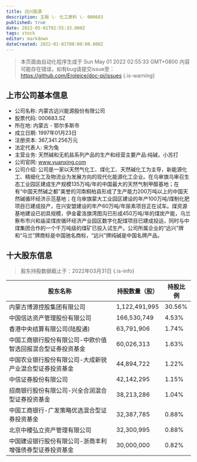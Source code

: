 ```yaml
---
title: 远兴能源
description: 主板 \- 化工原料 \- 000683
published: true
date: 2022-05-01T02:55:33.000Z
tags: stock
editor: markdown
dateCreated: 2022-01-01T00:00:00.000Z
---
```


> 本页面由自动化程序生成于 Sun May 01 2022 02:55:33 GMT+0800
> 内容可能存在错误，如有bug请提交issue至：https://github.com/Eroleice/doc-pi/issues
{.is-warning}

## 上市公司基本信息
- 公司名称: 内蒙古远兴能源股份有限公司
- 股票代码: 000683.SZ
- 所在地: 内蒙古 - 鄂尔多斯市
- 成立日期: 1997年01月23日
- 注册资本: 367,341.256万元
- 法定代表人: 宋为兔
- 主营业务: 天然碱和无机盐系列产品的生产和经营主要产品:纯碱，小苏打
- 公司官网: www.yuanxing.com
- 公司介绍: 公司是一家以天然气化工、煤化工、天然碱化工为主导，新能源化工、精细化工及物流业为发展方向的现代化能源化工企业。在乌审旗乌审召生态工业园区建成生产规模135万吨/年的中国最大的天然气制甲醇基地；在有“中国天然碱之都”美誉的河南桐柏县形成了生产能力200万吨以上的中国天然碱循环经济示范基地；在乌审旗蒙大工业园区建设的年产100万吨/煤制化肥项目已建成投产，在兴安盟建设的年产60万吨/年尿素项目正在试车。煤资源基地建设已初具规模，伊金霍洛旗湾图沟已形成450万吨/年的煤炭产能，乌兰察布市兴和庙梁煤炭循环经济产业园区数字化配煤项目已建成投运，同时与中煤集团合作的一个千万吨级的煤矿已投入试生产。公司所属企业的“远兴”牌和“马兰”牌商标是中国驰名商标，“远兴”牌纯碱是中国名牌产品。


## 十大股东信息
> 股东持股数据截止于：2022年03月31日
{.is-info}

| 股东名称 | 持股数量（股） | 持股比例 |
| --- | --- | --- |
| 内蒙古博源控股集团有限公司 | 1,122,491,995 | 30.56% |
| 中国信达资产管理股份有限公司 | 166,530,749 | 4.53% |
| 香港中央结算有限公司(陆股通) | 63,791,906 | 1.74% |
| 中国工商银行股份有限公司-中欧价值智选回报混合型证券投资基金 | 60,026,313 | 1.63% |
| 中国农业银行股份有限公司-大成新锐产业混合型证券投资基金 | 44,894,722 | 1.22% |
| 中信证券股份有限公司 | 42,142,295 | 1.15% |
| 招商银行股份有限公司-兴全合润混合型证券投资基金 | 38,213,286 | 1.04% |
| 中国工商银行-广发策略优选混合型证券投资基金 | 32,387,785 | 0.88% |
| 北京中稷弘立资产管理有限公司 | 32,300,995 | 0.88% |
| 中国建设银行股份有限公司-浙商丰利增强债券型证券投资基金 | 30,000,000 | 0.82% |




